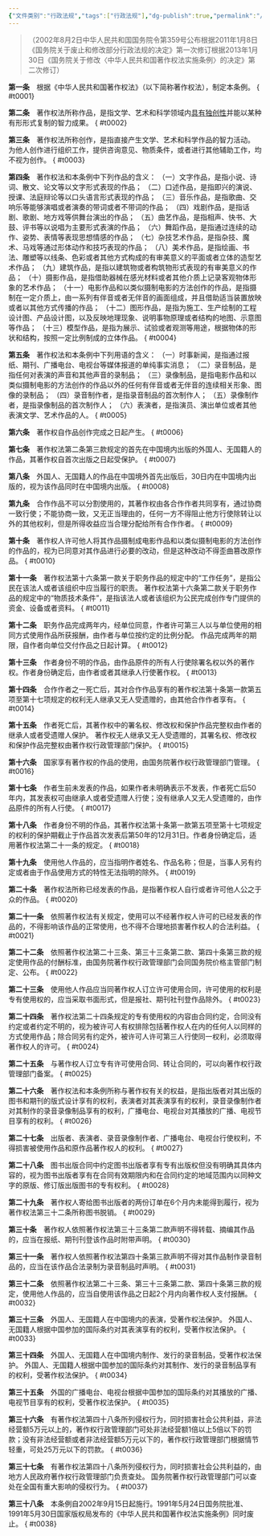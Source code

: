 ```yaml
---
{"文件类别":"行政法规","tags":["行政法规"],"dg-publish":true,"permalink":"/法条/行政法规/中华人民共和国著作权法实施条例/","dgPassFrontmatter":true,"created":"2024-07-02T21:07:54.944+08:00","updated":"2024-09-11T12:59:53.107+08:00"}
---
```



>（2002年8月2日中华人民共和国国务院令第359号公布根据2011年1月8日《国务院关于废止和修改部分行政法规的决定》第一次修订根据2013年1月30日《国务院关于修改〈中华人民共和国著作权法实施条例〉的决定》第二次修订）

**第一条**　根据《中华人民共和国著作权法》（以下简称著作权法），制定本条例。
{ #t0001}


**第二条**　著作权法所称作品，是指文学、艺术和科学领域内<u>具有独创性</u>并能以某种有形形式复制的智力成果。
{ #t0002}


**第三条**　著作权法所称创作，是指直接产生文学、艺术和科学作品的智力活动。
为他人创作进行组织工作，提供咨询意见、物质条件，或者进行其他辅助工作，均不视为创作。
{ #t0003}


**第四条**　著作权法和本条例中下列作品的含义：
（一）文字作品，是指小说、诗词、散文、论文等以文字形式表现的作品；
（二）口述作品，是指即兴的演说、授课、法庭辩论等以口头语言形式表现的作品；
（三）音乐作品，是指歌曲、交响乐等能够演唱或者演奏的带词或者不带词的作品；
（四）戏剧作品，是指话剧、歌剧、地方戏等供舞台演出的作品；
（五）曲艺作品，是指相声、快书、大鼓、评书等以说唱为主要形式表演的作品；
（六）舞蹈作品，是指通过连续的动作、姿势、表情等表现思想情感的作品；
（七）杂技艺术作品，是指杂技、魔术、马戏等通过形体动作和技巧表现的作品；
（八）美术作品，是指绘画、书法、雕塑等以线条、色彩或者其他方式构成的有审美意义的平面或者立体的造型艺术作品；
（九）建筑作品，是指以建筑物或者构筑物形式表现的有审美意义的作品；
（十）摄影作品，是指借助器械在感光材料或者其他介质上记录客观物体形象的艺术作品；
（十一）电影作品和以类似摄制电影的方法创作的作品，是指摄制在一定介质上，由一系列有伴音或者无伴音的画面组成，并且借助适当装置放映或者以其他方式传播的作品；
（十二）图形作品，是指为施工、生产绘制的工程设计图、产品设计图，以及反映地理现象、说明事物原理或者结构的地图、示意图等作品；
（十三）模型作品，是指为展示、试验或者观测等用途，根据物体的形状和结构，按照一定比例制成的立体作品。
{ #t0004}


**第五条**　著作权法和本条例中下列用语的含义：
（一）时事新闻，是指通过报纸、期刊、广播电台、电视台等媒体报道的单纯事实消息；
（二）录音制品，是指任何对表演的声音和其他声音的录制品；
（三）录像制品，是指电影作品和以类似摄制电影的方法创作的作品以外的任何有伴音或者无伴音的连续相关形象、图像的录制品；
（四）录音制作者，是指录音制品的首次制作人；
（五）录像制作者，是指录像制品的首次制作人；
（六）表演者，是指演员、演出单位或者其他表演文学、艺术作品的人。
{ #t0005}


**第六条**　著作权自作品创作完成之日起产生。
{ #t0006}


**第七条**　著作权法第二条第三款规定的首先在中国境内出版的外国人、无国籍人的作品，其著作权自首次出版之日起受保护。
{ #t0007}


**第八条**　外国人、无国籍人的作品在中国境外首先出版后，30日内在中国境内出版的，视为该作品同时在中国境内出版。
{ #t0008}


**第九条**　合作作品不可以分割使用的，其著作权由各合作作者共同享有，通过协商一致行使；不能协商一致，又无正当理由的，任何一方不得阻止他方行使除转让以外的其他权利，但是所得收益应当合理分配给所有合作作者。
{ #t0009}


**第十条**　著作权人许可他人将其作品摄制成电影作品和以类似摄制电影的方法创作的作品的，视为已同意对其作品进行必要的改动，但是这种改动不得歪曲篡改原作品。
{ #t0010}


**第十一条**　著作权法第十六条第一款关于职务作品的规定中的“工作任务”，是指公民在该法人或者该组织中应当履行的职责。
著作权法第十六条第二款关于职务作品的规定中的“物质技术条件”，是指该法人或者该组织为公民完成创作专门提供的资金、设备或者资料。
{ #t0011}


**第十二条**　职务作品完成两年内，经单位同意，作者许可第三人以与单位使用的相同方式使用作品所获报酬，由作者与单位按约定的比例分配。
作品完成两年的期限，自作者向单位交付作品之日起计算。
{ #t0012}


**第十三条**　作者身份不明的作品，由作品原件的所有人行使除署名权以外的著作权。作者身份确定后，由作者或者其继承人行使著作权。
{ #t0013}


**第十四条**　合作作者之一死亡后，其对合作作品享有的著作权法第十条第一款第五项至第十七项规定的权利无人继承又无人受遗赠的，由其他合作作者享有。
{ #t0014}


**第十五条**　作者死亡后，其著作权中的署名权、修改权和保护作品完整权由作者的继承人或者受遗赠人保护。
著作权无人继承又无人受遗赠的，其署名权、修改权和保护作品完整权由著作权行政管理部门保护。
{ #t0015}


**第十六条**　国家享有著作权的作品的使用，由国务院著作权行政管理部门管理。
{ #t0016}


**第十七条**　作者生前未发表的作品，如果作者未明确表示不发表，作者死亡后50年内，其发表权可由继承人或者受遗赠人行使；没有继承人又无人受遗赠的，由作品原件的所有人行使。
{ #t0017}


**第十八条**　作者身份不明的作品，其著作权法第十条第一款第五项至第十七项规定的权利的保护期截止于作品首次发表后第50年的12月31日。作者身份确定后，适用著作权法第二十一条的规定。
{ #t0018}


**第十九条**　使用他人作品的，应当指明作者姓名、作品名称；但是，当事人另有约定或者由于作品使用方式的特性无法指明的除外。
{ #t0019}


**第二十条**　著作权法所称已经发表的作品，是指著作权人自行或者许可他人公之于众的作品。
{ #t0020}


**第二十一条**　依照著作权法有关规定，使用可以不经著作权人许可的已经发表的作品的，不得影响该作品的正常使用，也不得不合理地损害著作权人的合法利益。
{ #t0021}


**第二十二条**　依照著作权法第二十三条、第三十三条第二款、第四十条第三款的规定使用作品的付酬标准，由国务院著作权行政管理部门会同国务院价格主管部门制定、公布。
{ #t0022}


**第二十三条**　使用他人作品应当同著作权人订立许可使用合同，许可使用的权利是专有使用权的，应当采取书面形式，但是报社、期刊社刊登作品除外。
{ #t0023}


**第二十四条**　著作权法第二十四条规定的专有使用权的内容由合同约定，合同没有约定或者约定不明的，视为被许可人有权排除包括著作权人在内的任何人以同样的方式使用作品；除合同另有约定外，被许可人许可第三人行使同一权利，必须取得著作权人的许可。
{ #t0024}


**第二十五条**　与著作权人订立专有许可使用合同、转让合同的，可以向著作权行政管理部门备案。
{ #t0025}


**第二十六条**　著作权法和本条例所称与著作权有关的权益，是指出版者对其出版的图书和期刊的版式设计享有的权利，表演者对其表演享有的权利，录音录像制作者对其制作的录音录像制品享有的权利，广播电台、电视台对其播放的广播、电视节目享有的权利。
{ #t0026}


**第二十七条**　出版者、表演者、录音录像制作者、广播电台、电视台行使权利，不得损害被使用作品和原作品著作权人的权利。
{ #t0027}


**第二十八条**　图书出版合同中约定图书出版者享有专有出版权但没有明确其具体内容的，视为图书出版者享有在合同有效期限内和在合同约定的地域范围内以同种文字的原版、修订版出版图书的专有权利。
{ #t0028}


**第二十九条**　著作权人寄给图书出版者的两份订单在6个月内未能得到履行，视为著作权法第三十二条所称图书脱销。
{ #t0029}


**第三十条**　著作权人依照著作权法第三十三条第二款声明不得转载、摘编其作品的，应当在报纸、期刊刊登该作品时附带声明。
{ #t0030}


**第三十一条**　著作权人依照著作权法第四十条第三款声明不得对其作品制作录音制品的，应当在该作品合法录制为录音制品时声明。
{ #t0031}


**第三十二条**　依照著作权法第二十三条、第三十三条第二款、第四十条第三款的规定，使用他人作品的，应当自使用该作品之日起2个月内向著作权人支付报酬。
{ #t0032}


**第三十三条**　外国人、无国籍人在中国境内的表演，受著作权法保护。
外国人、无国籍人根据中国参加的国际条约对其表演享有的权利，受著作权法保护。
{ #t0033}


**第三十四条**　外国人、无国籍人在中国境内制作、发行的录音制品，受著作权法保护。
外国人、无国籍人根据中国参加的国际条约对其制作、发行的录音制品享有的权利，受著作权法保护。
{ #t0034}


**第三十五条**　外国的广播电台、电视台根据中国参加的国际条约对其播放的广播、电视节目享有的权利，受著作权法保护。
{ #t0035}


**第三十六条**　有著作权法第四十八条所列侵权行为，同时损害社会公共利益，非法经营额5万元以上的，著作权行政管理部门可处非法经营额1倍以上5倍以下的罚款；没有非法经营额或者非法经营额5万元以下的，著作权行政管理部门根据情节轻重，可处25万元以下的罚款。
{ #t0036}


**第三十七条**　有著作权法第四十八条所列侵权行为，同时损害社会公共利益的，由地方人民政府著作权行政管理部门负责查处。
国务院著作权行政管理部门可以查处在全国有重大影响的侵权行为。
{ #t0037}


**第三十八条**　本条例自2002年9月15日起施行。1991年5月24日国务院批准、1991年5月30日国家版权局发布的《中华人民共和国著作权法实施条例》同时废止。
{ #t0038}
